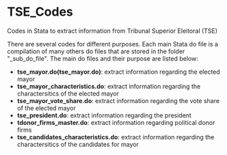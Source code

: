 # TSE_Codes

Codes in Stata to extract information from Tribunal Superior Eleitoral (TSE)

There are several codes for different purposes. Each main Stata do file is a compilation of many others do files that are stored in the folder "_sub_do_file". The main do files and their purpose are listed below:

* **tse_mayor.do(tse_mayor.do)**: extract information regarding the elected mayor  
* **tse_mayor_characteristics.do**: extract information regarding the charactersitics of the elected mayor 
* **tse_mayor_vote_share.do**: extract information regarding the vote share of the elected mayor 
* **tse_president.do**:  extract information regarding the president
* **tdonor_firms_master.do**:  extract information regarding political donor firms
* **tse_candidates_characteristics.do**:  extract information regarding the charactersitics of the candidates for mayor 


